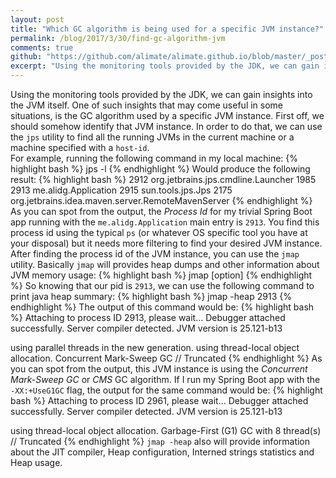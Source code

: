 ```yaml
---
layout: post
title: "Which GC algorithm is being used for a specific JVM instance?"
permalink: /blog/2017/3/30/find-gc-algorithm-jvm
comments: true
github: "https://github.com/alimate/alimate.github.io/blob/master/_posts/2017-3-30-find-gc-algorithm-jvm.md"
excerpt: "Using the monitoring tools provided by the JDK, we can gain insights into the JVM itself. One of such insights that may come useful in some situations, is the GC algorithm..."
---
```

Using the monitoring tools provided by the JDK, we can gain insights into the JVM itself. One of such insights that may come useful in some situations, is the GC algorithm used by a specific JVM instance. First off, we should somehow identify that JVM instance. In order to do that, we can use the `jps` utility to find all the running JVMs in the current machine or a machine specified with a `host-id`. <br>
For example, running the following command in my local machine:
{% highlight bash %}
jps -l
{% endhighlight %}
Would produce the following result:
{% highlight bash %}
2912 org.jetbrains.jps.cmdline.Launcher
1985
2913 me.alidg.Application
2915 sun.tools.jps.Jps
2175 org.jetbrains.idea.maven.server.RemoteMavenServer
{% endhighlight %}
As you can spot from the output, the *Process Id* for my trivial Spring Boot app running with the `me.alidg.Application` main entry is `2913`. You find this process id using the typical `ps` (or whatever OS specific tool you have at your disposal) but it needs more filtering to find your desired JVM instance.<br>
After finding the process id of the JVM instance, you can use the `jmap` utility. Basically `jmap` will provides heap dumps and other information about JVM memory usage:
{% highlight bash %}
jmap [option] <pid>
{% endhighlight %}
So knowing that our pid is `2913`, we can use the following command to print java heap summary:
{% highlight bash %}
jmap -heap 2913
{% endhighlight %}
The output of this command would be:
{% highlight bash %}
Attaching to process ID 2913, please wait...
Debugger attached successfully.
Server compiler detected.
JVM version is 25.121-b13

using parallel threads in the new generation.
using thread-local object allocation.
Concurrent Mark-Sweep GC
// Truncated
{% endhighlight %}
As you can spot from the output, this JVM instance is using the *Concurrent Mark-Sweep GC* or *CMS* GC algorithm. If I run my Spring Boot app with the `-XX:+UseG1GC` flag, the output for the same command would be:
{% highlight bash %}
Attaching to process ID 2961, please wait...
Debugger attached successfully.
Server compiler detected.
JVM version is 25.121-b13

using thread-local object allocation.
Garbage-First (G1) GC with 8 thread(s)
// Truncated
{% endhighlight %}
`jmap -heap` also will provide information about the JIT compiler, Heap configuration, Interned strings statistics and Heap usage.
